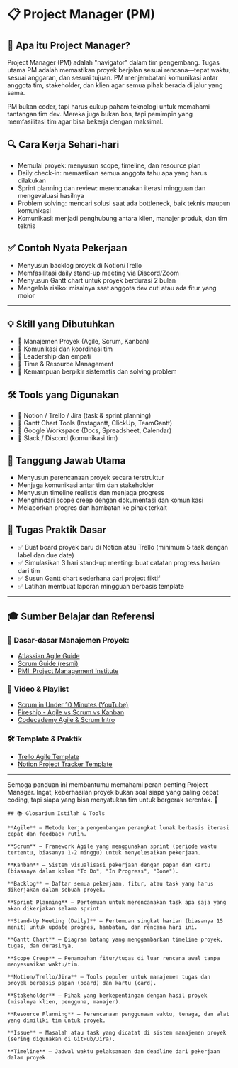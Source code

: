  # 📋 Project Manager (PM)

## 🧠 Apa itu Project Manager?
Project Manager (PM) adalah "navigator" dalam tim pengembang. Tugas utama PM adalah memastikan proyek berjalan sesuai rencana—tepat waktu, sesuai anggaran, dan sesuai tujuan. PM menjembatani komunikasi antar anggota tim, stakeholder, dan klien agar semua pihak berada di jalur yang sama.

PM bukan coder, tapi harus cukup paham teknologi untuk memahami tantangan tim dev. Mereka juga bukan bos, tapi pemimpin yang memfasilitasi tim agar bisa bekerja dengan maksimal.

## 🔍 Cara Kerja Sehari-hari
- Memulai proyek: menyusun scope, timeline, dan resource plan
- Daily check-in: memastikan semua anggota tahu apa yang harus dilakukan
- Sprint planning dan review: merencanakan iterasi mingguan dan mengevaluasi hasilnya
- Problem solving: mencari solusi saat ada bottleneck, baik teknis maupun komunikasi
- Komunikasi: menjadi penghubung antara klien, manajer produk, dan tim teknis

## ✅ Contoh Nyata Pekerjaan
- Menyusun backlog proyek di Notion/Trello
- Memfasilitasi daily stand-up meeting via Discord/Zoom
- Menyusun Gantt chart untuk proyek berdurasi 2 bulan
- Mengelola risiko: misalnya saat anggota dev cuti atau ada fitur yang molor

---

## 💡 Skill yang Dibutuhkan
- 📌 Manajemen Proyek (Agile, Scrum, Kanban)
- 📌 Komunikasi dan koordinasi tim
- 📌 Leadership dan empati
- 📌 Time & Resource Management
- 📌 Kemampuan berpikir sistematis dan solving problem

## 🛠 Tools yang Digunakan
- 🔧 Notion / Trello / Jira (task & sprint planning)
- 🔧 Gantt Chart Tools (Instagantt, ClickUp, TeamGantt)
- 🔧 Google Workspace (Docs, Spreadsheet, Calendar)
- 🔧 Slack / Discord (komunikasi tim)

## 🎯 Tanggung Jawab Utama
- Menyusun perencanaan proyek secara terstruktur
- Menjaga komunikasi antar tim dan stakeholder
- Menyusun timeline realistis dan menjaga progress
- Menghindari scope creep dengan dokumentasi dan komunikasi
- Melaporkan progres dan hambatan ke pihak terkait

## 🧪 Tugas Praktik Dasar
- ✅ Buat board proyek baru di Notion atau Trello (minimum 5 task dengan label dan due date)
- ✅ Simulasikan 3 hari stand-up meeting: buat catatan progress harian dari tim
- ✅ Susun Gantt chart sederhana dari project fiktif
- ✅ Latihan membuat laporan mingguan berbasis template

---

## 🎓 Sumber Belajar dan Referensi

### 📘 Dasar-dasar Manajemen Proyek:
- [Atlassian Agile Guide](https://www.atlassian.com/agile)
- [Scrum Guide (resmi)](https://scrumguides.org/)
- [PMI: Project Management Institute](https://www.pmi.org/)

### 🎥 Video & Playlist
- [Scrum in Under 10 Minutes (YouTube)](https://youtu.be/9TycLR0TqFA)
- [Fireship - Agile vs Scrum vs Kanban](https://youtu.be/Z9QbYZh1YXY)
- [Codecademy Agile & Scrum Intro](https://www.codecademy.com/learn/learn-agile)

### 🛠 Template & Praktik
- [Trello Agile Template](https://trello.com/templates/agile)
- [Notion Project Tracker Template](https://www.notion.so/Project-Tracker-Template-6cc7914a4d5a4b68b58e1b4eb2eb8ed2)

---

Semoga panduan ini membantumu memahami peran penting Project Manager. Ingat, keberhasilan proyek bukan soal siapa yang paling cepat coding, tapi siapa yang bisa menyatukan tim untuk bergerak serentak. 💪
```
## 📚 Glosarium Istilah & Tools

**Agile** – Metode kerja pengembangan perangkat lunak berbasis iterasi cepat dan feedback rutin.

**Scrum** – Framework Agile yang menggunakan sprint (periode waktu tertentu, biasanya 1-2 minggu) untuk menyelesaikan pekerjaan.

**Kanban** – Sistem visualisasi pekerjaan dengan papan dan kartu (biasanya dalam kolom "To Do", "In Progress", "Done").

**Backlog** – Daftar semua pekerjaan, fitur, atau task yang harus dikerjakan dalam sebuah proyek.

**Sprint Planning** – Pertemuan untuk merencanakan task apa saja yang akan dikerjakan selama sprint.

**Stand-Up Meeting (Daily)** – Pertemuan singkat harian (biasanya 15 menit) untuk update progres, hambatan, dan rencana hari ini.

**Gantt Chart** – Diagram batang yang menggambarkan timeline proyek, tugas, dan durasinya.

**Scope Creep** – Penambahan fitur/tugas di luar rencana awal tanpa menyesuaikan waktu/tim.

**Notion/Trello/Jira** – Tools populer untuk manajemen tugas dan proyek berbasis papan (board) dan kartu (card).

**Stakeholder** – Pihak yang berkepentingan dengan hasil proyek (misalnya klien, pengguna, manajer).

**Resource Planning** – Perencanaan penggunaan waktu, tenaga, dan alat yang dimiliki tim untuk proyek.

**Issue** – Masalah atau task yang dicatat di sistem manajemen proyek (sering digunakan di GitHub/Jira).

**Timeline** – Jadwal waktu pelaksanaan dan deadline dari pekerjaan dalam proyek.
